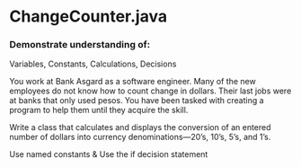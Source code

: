 # ChangeCounter.java

### Demonstrate understanding of: 
Variables, Constants, Calculations, Decisions

You work at Bank Asgard as a software engineer. Many of the new employees do not know 
how to count change in dollars. Their last jobs were at banks that only used pesos. You 
have been tasked with creating a program to help them until they acquire the skill. 

Write a class that calculates and displays the conversion of an entered number of dollars 
into currency denominations—20’s, 10’s, 5’s, and 1’s. 

Use named constants & Use the if decision statement 
